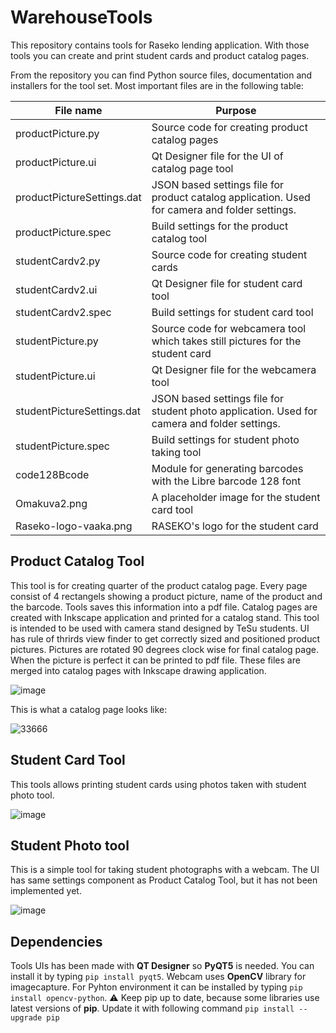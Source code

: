 # WarehouseTools
This repository contains tools for Raseko lending application. With those tools you can create and print student cards and product catalog pages.

From the repository you can find Python source files, documentation and installers for the tool set. Most important files are in the following table:

| File name | Purpose |
|---|---|
productPicture.py | Source code for creating product catalog pages
productPicture.ui | Qt Designer file for the UI of catalog page tool
productPictureSettings.dat | JSON based settings file for product catalog application. Used for camera and folder settings.
productPicture.spec | Build settings for the product catalog tool
studentCardv2.py | Source code for creating student cards
studentCardv2.ui | Qt Designer file for student card tool
studentCardv2.spec | Build settings for student card tool
studentPicture.py | Source code for webcamera tool which takes still pictures for the student card
studentPicture.ui | Qt Designer file for the webcamera tool
studentPictureSettings.dat |  JSON based settings file for student photo application. Used for camera and folder settings.
studentPicture.spec | Build settings for student photo taking tool
code128Bcode | Module for generating barcodes with the Libre barcode 128 font
Omakuva2.png | A placeholder image for the student card tool
Raseko-logo-vaaka.png | RASEKO's logo for the student card

## Product Catalog Tool

This tool is for creating quarter of the product catalog page. Every page consist of 4 rectangels showing a product picture, name of the product and the barcode. Tools saves this information into a pdf file. Catalog pages are created with Inkscape application and printed for a catalog stand. This tool is intended to be used with camera stand designed by TeSu students. UI has rule of thrirds view finder to get correctly sized and positioned product pictures. Pictures are rotated 90 degrees clock wise for final catalog page. When the picture is perfect it can be printed to pdf file. These files are merged into catalog pages with Inkscape drawing application.

![image](https://user-images.githubusercontent.com/24242044/170026343-726bc5d4-f182-451d-9f8d-a704fc72058b.png)

This is what a catalog page looks like:

![33666](https://user-images.githubusercontent.com/24242044/170033080-1586f793-a23f-4b9d-8ae5-1684fd411eba.jpg)


## Student Card Tool

This tools allows printing student cards using photos taken with student photo tool.

![image](https://user-images.githubusercontent.com/24242044/170027259-51607205-f17e-4fa5-9b48-db46a2a03762.png)

## Student Photo tool

This is a simple tool for taking student photographs with a webcam. The UI has same settings component as Product Catalog Tool, but it has not been implemented yet.

![image](https://user-images.githubusercontent.com/24242044/170027658-5979a2aa-4a61-4b5c-af62-13f972f7862c.png)

## Dependencies

Tools UIs has been made with **QT Designer** so **PyQT5** is needed. You can install it by typing `pip install pyqt5`. Webcam uses **OpenCV** library for imagecapture. For Pyhton environment it can be installed by typing `pip install opencv-python`.
:warning: Keep pip up to date, because some libraries use latest versions of **pip**. Update it with following command `pip install --upgrade pip`



